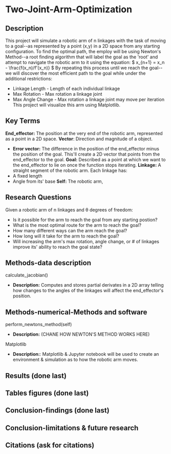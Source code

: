 # Two-Joint-Arm-Optimization

## Description
This project will simulate a robotic arm of n linkages with the task of moving to a goal--as represented by a point (x,y) in a 2D space from any starting configuration.
To find the optimal path, the employ will be using Newton's Method--a root finding algorithm that will label the goal as the 'root' and attempt to navigate the robotic arm to it using the equation:
$ x_{n+1} = x_n - \frac{f(x_n)/f'(x_n)} $
By repeating this process until we reach the goal--we will discover the most efficient path to the goal while under the additional restrictions:
* Linkage Length - Length of each individual linkage
* Max Rotation - Max rotation a linkage joint
* Max Angle Change - Max rotation a linkage joint may move per iteration
This project will visualize this arm using Matplotlib.


## Key Terms
**End_effector:** The position at the very end of the robotic arm, represented as a point in a 2D space.
**Vector**: Direction and magnitude of a object.
* **Error vector:** The difference in the position of the end_effector minus the position of the goal. This'll create a 2D vector that points from the end_effector to the goal.
**Goal:** Described as a point at which we want to the end_effector to lie on once the function stops iterating.
**Linkage:** A straight segment of the robotic arm. Each linkage has:
* A fixed length
* Angle from its' base
**Self:** The robotic arm, 

## Research Questions
Given a robotic arm of n linkages and &theta; degrees of freedom:
* Is it possible for the arm to reach the goal from any starting postion?
* What is the most optimal route for the arm to reach the goal?
* How many different ways can the arm reach the goal?
* How long will it take for the arm to reach the goal?
* Will increasing the arm's max rotation, angle change, or # of linkages improve its' ability to reach the goal state?

## Methods-data description
calculate_jacobian()
 * **Description:** Computes and stores partial derivates in a 2D array telling how changes to the angles of the linkages will affect the end_effector's position. 

## Methods-numerical-Methods and software
perform_newtons_method(self)
* **Description:** (CHANE HOW NEWTON'S METHOD WORKS HERE)

Matplotlib
* **Description:**: Matplotlib & Jupyter notebook will be used to create an environment & simulation as to how the robotic arm moves.

## Results (done last)

## Tables figures (done last)

## Conclusion-findings (done last)

## Conclusion-limitations & future research

## Citations (ask for citations)
